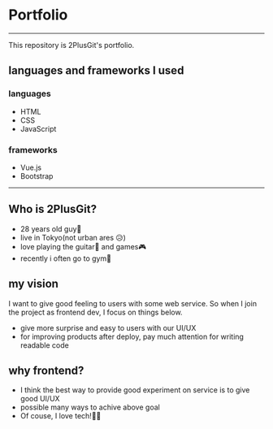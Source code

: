 # Portfolio
***
This repository is 2PlusGit's portfolio.

## languages and frameworks I used
### languages
- HTML
- CSS
- JavaScript
### frameworks
- Vue.js
- Bootstrap

***

## Who is 2PlusGit?
- 28 years old guy👨
- live in Tokyo(not urban ares 😥)
- love playing the guitar🎸 and games🎮
- recently i often go to gym🏃‍

## my vision
I want to give good feeling to users with some web service.
So when I join the project as frontend dev, I focus on things below.
- give more surprise and easy to users with our UI/UX
- for improving products after deploy, pay much attention for writing readable code

## why frontend?
- I think the best way to provide good experiment on service is to give good UI/UX
- possible many ways to achive above goal
- Of couse, I love tech!👨‍💻





